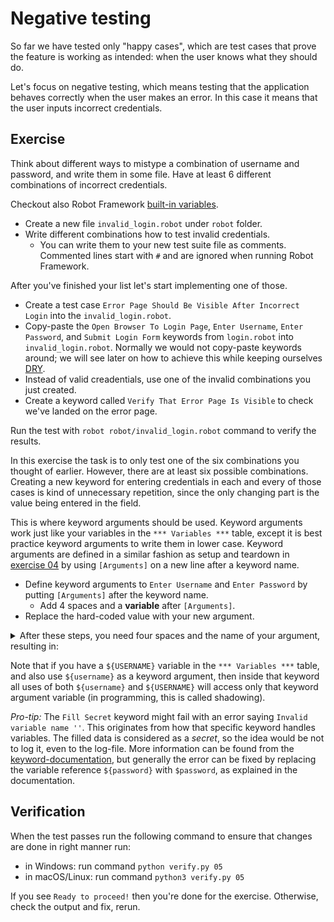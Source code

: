 # Negative testing

So far we have tested only "happy cases", which are test cases that prove the feature is working as
intended: when the user knows what they should do.

Let's focus on negative testing, which means testing that the application behaves correctly
when the user makes an error. In this case it means that the user inputs incorrect credentials.

## Exercise

Think about different ways to mistype a combination of username and password, and write them in some
file. Have at least 6 different combinations of incorrect credentials.

Checkout also Robot Framework [built-in variables](http://robotframework.org/robotframework/latest/RobotFrameworkUserGuide.html#built-in-variables).

- Create a new file `invalid_login.robot` under `robot` folder.
- Write different combinations how to test invalid credentials.
    - You can write them to your new test suite file as comments. Commented lines start with `#` and are ignored when running Robot Framework.

After you've finished your list let's start implementing one of those.

- Create a test case `Error Page Should Be Visible After Incorrect Login` into the `invalid_login.robot`.
- Copy-paste the `Open Browser To Login Page`, `Enter Username`, `Enter Password`, and `Submit Login Form`
keywords from `login.robot` into `invalid_login.robot`. Normally we would not copy-paste keywords around;
we will see later on how to achieve this while keeping ourselves [DRY](https://en.wikipedia.org/wiki/Don%27t_repeat_yourself).
- Instead of valid creadentials, use one of the invalid combinations you just created.
- Create a keyword called `Verify That Error Page Is Visible` to check we've landed on the error page.

Run the test with `robot robot/invalid_login.robot` command to verify the results.

In this exercise the task is to only test one of the six combinations you thought of earlier. However,
there are at least six possible combinations. Creating a new keyword for entering credentials in each
and every of those cases is kind of unnecessary repetition, since the only changing part is the value
being entered in the field.

This is where keyword arguments should be used. Keyword arguments work
just like your variables in the `*** Variables ***` table, except it is best practice keyword arguments
to write them in lower case. Keyword arguments are defined in a similar fashion as setup and teardown in [exercise 04](./04-setups_and_teardowns.md)
by using `[Arguments]` on a new line after a keyword name.

- Define keyword arguments to `Enter Username` and `Enter Password` by putting `[Arguments]` after the
keyword name.
    - Add 4 spaces and a **variable** after `[Arguments]`.
- Replace the hard-coded value with your new argument.

<details>
    <summary>After these steps, you need four spaces and the name of your argument, resulting in:</summary>

```robot
Enter Username
    [Arguments]    ${username}
    Fill Text    id=username_field    ${username}
```

</details>

Note that if you have a `${USERNAME}` variable in the `*** Variables ***` table, and also use
`${username}` as a keyword argument, then inside that keyword all uses of both `${username}` and
`${USERNAME}` will access only that keyword argument variable (in programming, this is called
shadowing).

*Pro-tip:* The `Fill Secret` keyword might fail with an error saying `Invalid variable name ''`. This
originates from how that specific keyword handles variables. The filled data is considered as a _secret_, so the
idea would be not to log it, even to the log-file. More information can be found from the
[keyword-documentation](https://marketsquare.github.io/robotframework-browser/Browser.html#Fill%20Secret),
but generally the error can be fixed by replacing the variable reference `${password}` with `$password`,
as explained in the documentation.

## Verification

When the test passes run the following command to ensure that changes are done in right manner run:

- in Windows: run command `python verify.py 05`
- in macOS/Linux: run command `python3 verify.py 05`

If you see `Ready to proceed!` then you're done for the exercise. Otherwise, check the output and fix, rerun.

